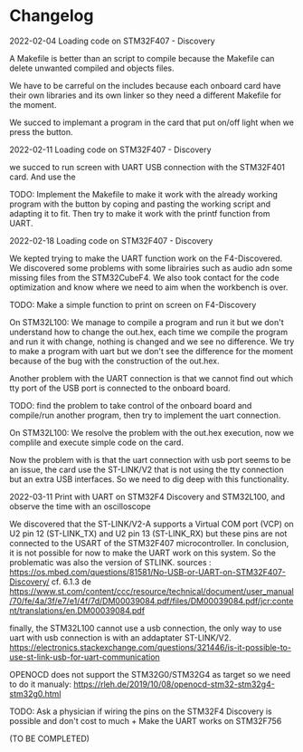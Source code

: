 # Changelog

2022-02-04 Loading code on STM32F407 - Discovery

A Makefile is better than an script to compile because the Makefile can delete unwanted compiled and objects files.

We have to be carreful on the includes because each onboard card have their own libraries and its own linker so they need a different Makefile for the moment.

We succed to implemant a program in the card that put on/off light when we press the button. 

2022-02-11 Loading code on STM32F407 - Discovery

we succed to run screen with UART USB connection with the STM32F401 card. And use the 

TODO: Implement the Makefile to make it work with the already working program with the button by coping and pasting the working script and adapting it to fit. Then try to make it work with the printf function from UART.

2022-02-18 Loading code on STM32F407 - Discovery

We kepted trying to make the UART function work on the F4-Discovered. We discovered some problems with some librairies such as audio adn some missing files from the STM32CubeF4.
We also took contact for the code optimization and know where we need to aim when the workbench is over.

TODO: Make a simple function to print on screen on F4-Discovery

On STM32L100:
We manage to compile a program and run it but we don't understand how to change the out.hex, each time we compile the program and run it with change, nothing is changed and we see no difference. We try to make a program with uart but we don't see the difference for the moment because of the bug with the construction of the out.hex.

Another problem with the UART connection is that we cannot find out which tty port of the USB port is connected to the onboard board.

TODO: find the problem to take control of the onboard board and compile/run another program, then try to implement the uart connection.

On STM32L100:
We resolve the problem with the out.hex execution, now we complile and execute simple code on the card.

Now the problem with is that the uart connection with usb port seems to be an issue, the card use the ST-LINK/V2 that is not using the tty connection but an extra USB interfaces. So we need to dig deep with this functionality.

2022-03-11 Print with UART on STM32F4 Discovery and STM32L100, and observe the time with an oscilloscope

We discovered that the ST-LINK/V2-A supports a Virtual COM port (VCP) on U2 pin 12 (ST-LINK_TX) and U2 pin 13 (ST-LINK_RX) but these pins are not connected to the USART of the STM32F407 microcontroller. In conclusion, it is not possible for now to make the UART work on this system. So the problematic was also the version of STLINK. sources : https://os.mbed.com/questions/81581/No-USB-or-UART-on-STM32F407-Discovery/  cf. 6.1.3 de https://www.st.com/content/ccc/resource/technical/document/user_manual/70/fe/4a/3f/e7/e1/4f/7d/DM00039084.pdf/files/DM00039084.pdf/jcr:content/translations/en.DM00039084.pdf

finally, the STM32L100 cannot use a usb connection, the only way to use uart with usb connection is with an addaptater ST-LINK/V2.
https://electronics.stackexchange.com/questions/321446/is-it-possible-to-use-st-link-usb-for-uart-communication

OPENOCD does not support the STM32G0/STM32G4 as target so we need to do it manualy:
https://rleh.de/2019/10/08/openocd-stm32-stm32g4-stm32g0.html

TODO: Ask a physician if wiring the pins on the STM32F4 Discovery is possible and don't cost to much + Make the UART works on STM32F756

(TO BE COMPLETED)
